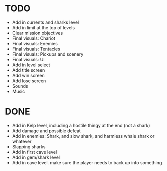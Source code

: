 # TODO
- Add in currents and sharks level
- Add in limit at the top of levels
- Clear mission objectives
- Final visuals: Chariot
- Final visuals: Enemies
- Final visuals: Tentacles
- Final visuals: Pickups and scenery
- Final visuals: UI
- Add in level select
- Add title screen
- Add win screen
- Add lose screen
- Sounds
- Music

# DONE
- Add in Kelp level, including a hostile thingy at the end (not a shark)
- Add damage and possible defeat
- Add in enemies: Shark, and slow shark, and harmless whale shark or whatever
- Slapping sharks
- Add in first cave level
- Add in gem/shark level
- Add in cave level. make sure the player needs to back up into something